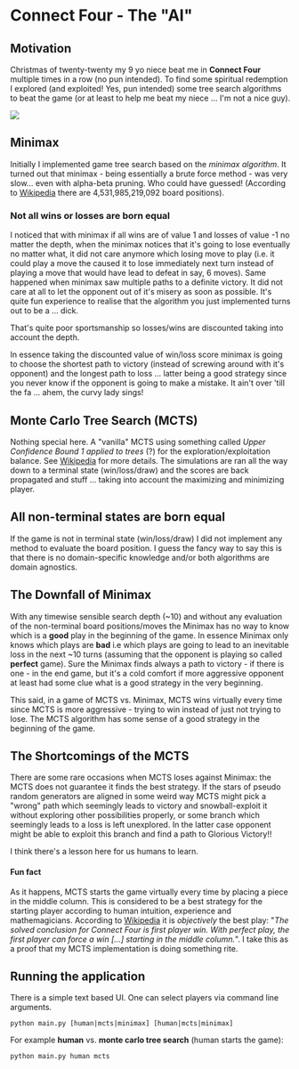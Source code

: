 # Connect Four - The "AI"

## Motivation
Christmas of twenty-twenty my 9 yo niece beat me in **Connect Four** multiple times in a row (no pun intended). To find some spiritual redemption I explored (and exploited! Yes, pun intended) some tree search algorithms to beat the game (or at least to help me beat my niece ... I'm not a nice guy).

![](https://upload.wikimedia.org/wikipedia/en/7/79/Connect_4_Board_and_Box.jpg)

## Minimax
Initially I implemented game tree search based on the *minimax algorithm*. It turned out that minimax - being essentially a brute force method - was very slow... even with alpha-beta pruning. Who could have guessed!
(According to [Wikipedia](https://en.wikipedia.org/wiki/Monte_Carlo_tree_search)  there are 4,531,985,219,092 board positions).

### Not all wins or losses are born equal
I noticed that with minimax if all wins are of value 1 and losses of value -1 no matter the depth, when the minimax notices that it's going to lose eventually no matter what, it did not care anymore which losing move to play (i.e. it could play a move the caused it to lose immediately next turn instead of playing a move that would have lead to defeat in say, 6 moves). Same happened when minimax saw multiple paths to a definite victory. It did not care at all to let the opponent out of it's misery as soon as possible. It's quite fun experience to realise that the algorithm you just implemented turns out to be a ... dick.

That's quite poor sportsmanship so losses/wins are discounted taking into account the depth.

In essence taking the discounted value of win/loss score minimax is going to choose the shortest path to victory (instead of screwing around with it's opponent) and the longest path to loss ... latter being a good strategy since you never know if the opponent is going to make a mistake. It ain't over 'till the fa ... ahem, the curvy lady sings!

## Monte Carlo Tree Search (MCTS)

Nothing special here. A "vanilla" MCTS using something called *Upper Confidence Bound 1 applied to trees* (?) for the exploration/exploitation balance. See [Wikipedia](https://en.wikipedia.org/wiki/Monte_Carlo_tree_search#Exploration_and_exploitation) for more details. The simulations are ran all the way down to a terminal state (win/loss/draw) and the scores are back propagated and stuff ... taking into account the maximizing and minimizing player.

##  All non-terminal states are born equal

If the game is not in terminal state (win/loss/draw) I did not implement any method to evaluate the board position. I guess the fancy way to say this is that there is no domain-specific knowledge and/or both algorithms are domain agnostics.

## The Downfall of Minimax

With any timewise sensible search depth (~10) and without any evaluation of the non-terminal board positions/moves the Minimax has no way to know which is a **good** play in the beginning of the game. In essence Minimax only knows which plays are **bad** i.e which plays are going to lead to an inevitable loss in the next ~10 turns (assuming that the opponent is playing so called **perfect** game). Sure the Minimax finds always a path to victory - if there is one - in the end game, but it's a cold comfort if more aggressive opponent at least had some clue what is a good strategy in the very beginning.

This said, in a game of MCTS vs. Minimax, MCTS wins virtually every time since MCTS is more aggressive - trying to win instead of just not trying to lose. The MCTS algorithm has some sense of a good strategy in the beginning of the game.

## The Shortcomings of the MCTS
There are some rare occasions when MCTS loses against Minimax: the MCTS does not guarantee it finds the best strategy. If the stars of pseudo random generators are aligned in some weird way MCTS might pick a "wrong" path which seemingly leads to victory and snowball-exploit it without exploring other possibilities properly, or some branch which seemingly leads to a loss is left unexplored. In the latter case opponent might be able to exploit this branch and find a path to Glorious Victory!!

I think there's a lesson here for us humans to learn.

#### Fun fact

As it happens, MCTS starts the game virtually every time by placing a piece in the middle column. This is considered to be a best strategy for the starting player according to human intuition, experience and mathemagicians. According to [Wikipedia](https://en.wikipedia.org/wiki/Connect_Four#Mathematical_solution) it is *objectively* the best play: "*The solved conclusion for Connect Four is first player win. With perfect play, the first player can force a win \[...\] starting in the middle column.*". I take this as a proof that my MCTS implementation is doing something rite.

## Running the application

There is a simple text based UI. One can select players via command line arguments.

```
python main.py [human|mcts|minimax] [human|mcts|minimax]
```

For example **human** vs. **monte carlo tree search** (human starts the game):

```
python main.py human mcts
```
